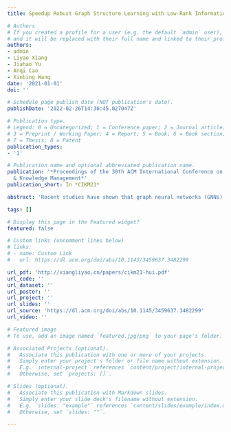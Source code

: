```yaml
---
title: Speedup Robust Graph Structure Learning with Low-Rank Information

# Authors
# If you created a profile for a user (e.g. the default `admin` user), write the username (folder name) here 
# and it will be replaced with their full name and linked to their profile.
authors:
- admin
- Liyao Xiang
- Jiahao Yu
- Anqi Cao
- Xinbing Wang
date: '2021-01-01'
doi: ''

# Schedule page publish date (NOT publication's date).
publishDate: '2022-02-26T14:36:45.027047Z'

# Publication type.
# Legend: 0 = Uncategorized; 1 = Conference paper; 2 = Journal article;
# 3 = Preprint / Working Paper; 4 = Report; 5 = Book; 6 = Book section;
# 7 = Thesis; 8 = Patent
publication_types:
- '1'

# Publication name and optional abbreviated publication name.
publication: '*Proceedings of the 30th ACM International Conference on Information
  & Knowledge Management*'
publication_short: In *CIKM21*

abstract: 'Recent studies have shown that graph neural networks (GNNs) are vulnerable to unnoticeable adversarial perturbations, which largely confines their deployment in many safety-critical domains. Robust graph structure learning has been proposed to improve the GNN performance in the face of adversarial attacks. In particular, the low-rank methods are utilized to purify the perturbed graphs. However, these methods are mostly computationally expensive with O(n3) time complexity and O(n2) space complexity. We propose LRGNN, a fast and robust graph structure learning framework, which exploits the low-rank property as prior knowledge to speed up optimization. To eliminate adversarial perturbation, LRGNN decouples the adjacency matrix into a low-rank component and a sparse one, and learns by minimizing the rank of the first part while suppressing the second part. Its sparse variant is formed to reduce the memory footprint further. Experimental results on various attack settings have shown LRGNN acquires comparable robustness with the state-of-the-art much more efficiently, boasting a significant advantage on large-scale graphs.'

tags: []

# Display this page in the Featured widget?
featured: false

# Custom links (uncomment lines below)
# links:
# - name: Custom Link
#   url: https://dl.acm.org/doi/abs/10.1145/3459637.3482299

url_pdf: 'http://xiangliyao.cn/papers/cikm21-hui.pdf'
url_code: ''
url_dataset: ''
url_poster: ''
url_project: ''
url_slides: ''
url_source: 'https://dl.acm.org/doi/abs/10.1145/3459637.3482299'
url_video: ''

# Featured image
# To use, add an image named `featured.jpg/png` to your page's folder. 

# Associated Projects (optional).
#   Associate this publication with one or more of your projects.
#   Simply enter your project's folder or file name without extension.
#   E.g. `internal-project` references `content/project/internal-project/index.md`.
#   Otherwise, set `projects: []`.

# Slides (optional).
#   Associate this publication with Markdown slides.
#   Simply enter your slide deck's filename without extension.
#   E.g. `slides: "example"` references `content/slides/example/index.md`.
#   Otherwise, set `slides: ""`.

---
```

